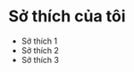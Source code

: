 <!DOCTYPE html>
<html lang="vi">
<head>
    <meta charset="UTF-8">
    <meta name="viewport" content="width=device-width, initial-scale=1.0">
    <title>Sở thích của tôi</title>
</head>
<body>
    <h1>Sở thích của tôi</h1>
    <ul>
        <li>Sở thích 1</li>
        <li>Sở thích 2</li>
        <li>Sở thích 3</li>
    </ul>
</body>
</html>

